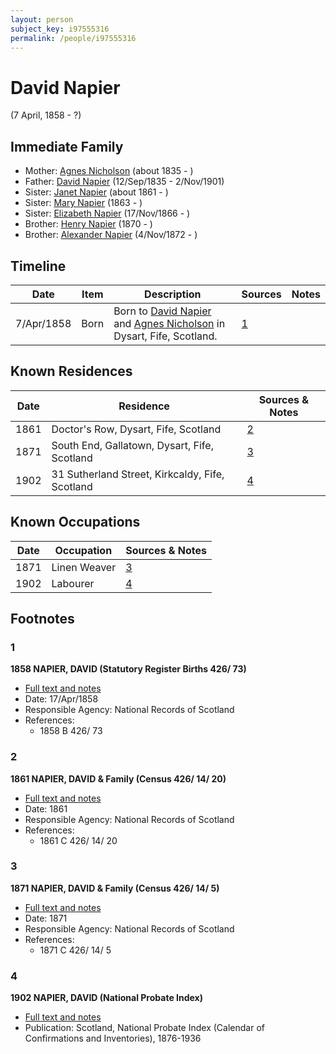 ```yaml
---
layout: person
subject_key: i97555316
permalink: /people/i97555316
---
```


# David Napier
(7 April, 1858 - ?)

## Immediate Family

* Mother: [Agnes Nicholson](./@65182613@-agnes-nicholson-b1835-d.md) (about 1835 - )
* Father: [David Napier](./@41697732@-david-napier-b1835-9-12-d1901-11-2.md) (12/Sep/1835 - 2/Nov/1901)
* Sister: [Janet Napier](./@44813825@-janet-napier-b1861-d.md) (about 1861 - )
* Sister: [Mary Napier](./@490155@-mary-napier-b1863-d.md) (1863 - )
* Sister: [Elizabeth Napier](./@22336798@-elizabeth-napier-b1866-11-17-d.md) (17/Nov/1866 - )
* Brother: [Henry Napier](./@74931773@-henry-napier-b1870-d.md) (1870 - )
* Brother: [Alexander Napier](./@22451165@-alexander-napier-b1872-11-4-d.md) (4/Nov/1872 - )

## Timeline

Date | Item | Description | Sources | Notes
---|---|---|---|---
7/Apr/1858 | Born | Born to [David Napier](./@41697732@-david-napier-b1835-9-12-d1901-11-2.md) and [Agnes Nicholson](./@65182613@-agnes-nicholson-b1835-d.md) in Dysart, Fife, Scotland. | [1](#1) | 

## Known Residences

Date | Residence | Sources & Notes
---|---|---
1861 | Doctor's Row, Dysart, Fife, Scotland | [2](#2)
1871 | South End, Gallatown, Dysart, Fife, Scotland | [3](#3)
1902 | 31 Sutherland Street, Kirkcaldy, Fife, Scotland | [4](#4)

## Known Occupations

Date | Occupation | Sources & Notes
---|---|---
1871 | Linen Weaver | [3](#3)
1902 | Labourer | [4](#4)

## Footnotes

### 1

**1858 NAPIER, DAVID (Statutory Register Births 426/ 73)**

* [Full text and notes](../sources/@25853700@-1858-napier,-david-statutory-register-births-426-73-.md)
* Date: 17/Apr/1858
* Responsible Agency: National Records of Scotland
* References: 
  * 1858 B 426/ 73

### 2

**1861 NAPIER, DAVID & Family (Census 426/ 14/ 20)**

* [Full text and notes](../sources/@46718960@-1861-napier,-david-&-family-census-426-14-20-.md)
* Date: 1861
* Responsible Agency: National Records of Scotland
* References: 
  * 1861 C 426/ 14/ 20

### 3

**1871 NAPIER, DAVID & Family (Census 426/ 14/ 5)**

* [Full text and notes](../sources/@18343666@-1871-napier,-david-&-family-census-426-14-5-.md)
* Date: 1871
* Responsible Agency: National Records of Scotland
* References: 
  * 1871 C 426/ 14/ 5

### 4

**1902 NAPIER, DAVID (National Probate Index)**

* [Full text and notes](../sources/@30439112@-1902-napier,-david-national-probate-index-.md)
* Publication: Scotland, National Probate Index (Calendar of Confirmations and Inventories), 1876-1936

